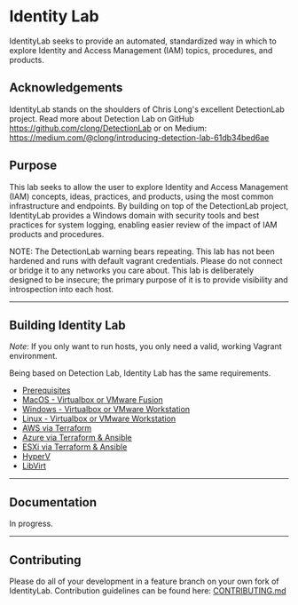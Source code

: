 # Identity Lab

IdentityLab seeks to provide an automated, standardized way in which to explore Identity and Access Management (IAM) topics, procedures, and products.

## Acknowledgements

IdentityLab stands on the shoulders of Chris Long's excellent DetectionLab project. Read more about Detection Lab on GitHub https://github.com/clong/DetectionLab or on Medium: https://medium.com/@clong/introducing-detection-lab-61db34bed6ae

## Purpose
This lab seeks to allow the user to explore Identity and Access Management (IAM) concepts, ideas, practices, and products, using the most common infrastructure and endpoints. By building on top of the DetectionLab project, IdentityLab provides a Windows domain with security tools and best practices for system logging, enabling easier review of the impact of IAM products and procedures.

NOTE: The DetectionLab warning bears repeating. This lab has not been hardened and runs with default vagrant credentials. Please do not connect or bridge it to any networks you care about. This lab is deliberately designed to be insecure; the primary purpose of it is to provide visibility and introspection into each host.

---

## Building Identity Lab

*Note*: If you only want to run hosts, you only need a valid, working Vagrant environment.

Being based on Detection Lab, Identity Lab has the same requirements.

* [Prerequisites](https://www.detectionlab.network/introduction/prerequisites/)
* [MacOS - Virtualbox or VMware Fusion](https://www.detectionlab.network/deployment/macosvm/)
* [Windows - Virtualbox or VMware Workstation](https://www.detectionlab.network/deployment/windowsvm/)
* [Linux - Virtualbox or VMware Workstation](https://www.detectionlab.network/deployment/linuxvm/)
* [AWS via Terraform](https://www.detectionlab.network/deployment/aws/)
* [Azure via Terraform & Ansible](https://www.detectionlab.network/deployment/azure/)
* [ESXi via Terraform & Ansible](https://www.detectionlab.network/deployment/esxi/)
* [HyperV](https://www.detectionlab.network/deployment/hyperv/)
* [LibVirt](https://www.detectionlab.network/deployment/libvirt/)

---

## Documentation

In progress.

---

## Contributing
Please do all of your development in a feature branch on your own fork of IdentityLab.
Contribution guidelines can be found here: [CONTRIBUTING.md](./CONTRIBUTING.md)
